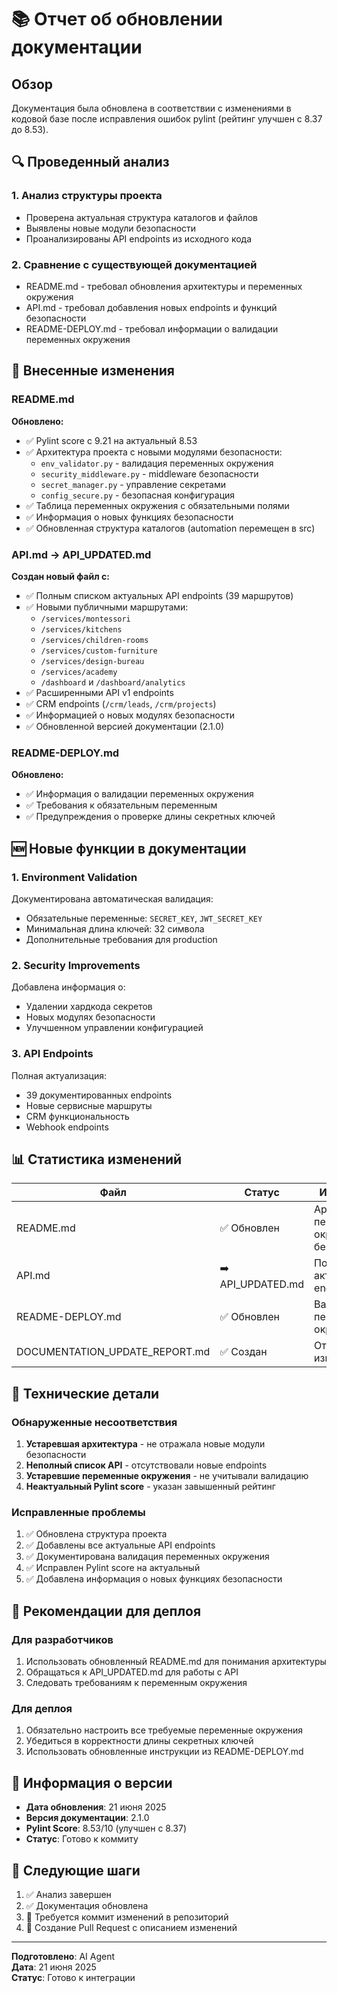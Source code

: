 # 📚 Отчет об обновлении документации

## Обзор

Документация была обновлена в соответствии с изменениями в кодовой базе после исправления ошибок pylint (рейтинг улучшен с 8.37 до 8.53).

## 🔍 Проведенный анализ

### 1. Анализ структуры проекта
- Проверена актуальная структура каталогов и файлов
- Выявлены новые модули безопасности
- Проанализированы API endpoints из исходного кода

### 2. Сравнение с существующей документацией
- README.md - требовал обновления архитектуры и переменных окружения
- API.md - требовал добавления новых endpoints и функций безопасности
- README-DEPLOY.md - требовал информации о валидации переменных окружения

## 📝 Внесенные изменения

### README.md
**Обновлено:**
- ✅ Pylint score с 9.21 на актуальный 8.53
- ✅ Архитектура проекта с новыми модулями безопасности:
  - `env_validator.py` - валидация переменных окружения
  - `security_middleware.py` - middleware безопасности  
  - `secret_manager.py` - управление секретами
  - `config_secure.py` - безопасная конфигурация
- ✅ Таблица переменных окружения с обязательными полями
- ✅ Информация о новых функциях безопасности
- ✅ Обновленная структура каталогов (automation перемещен в src)

### API.md → API_UPDATED.md
**Создан новый файл с:**
- ✅ Полным списком актуальных API endpoints (39 маршрутов)
- ✅ Новыми публичными маршрутами:
  - `/services/montessori`
  - `/services/kitchens` 
  - `/services/children-rooms`
  - `/services/custom-furniture`
  - `/services/design-bureau`
  - `/services/academy`
  - `/dashboard` и `/dashboard/analytics`
- ✅ Расширенными API v1 endpoints
- ✅ CRM endpoints (`/crm/leads`, `/crm/projects`)
- ✅ Информацией о новых модулях безопасности
- ✅ Обновленной версией документации (2.1.0)

### README-DEPLOY.md
**Обновлено:**
- ✅ Информация о валидации переменных окружения
- ✅ Требования к обязательным переменным
- ✅ Предупреждения о проверке длины секретных ключей

## 🆕 Новые функции в документации

### 1. Environment Validation
Документирована автоматическая валидация:
- Обязательные переменные: `SECRET_KEY`, `JWT_SECRET_KEY`
- Минимальная длина ключей: 32 символа
- Дополнительные требования для production

### 2. Security Improvements
Добавлена информация о:
- Удалении хардкода секретов
- Новых модулях безопасности
- Улучшенном управлении конфигурацией

### 3. API Endpoints
Полная актуализация:
- 39 документированных endpoints
- Новые сервисные маршруты
- CRM функциональность
- Webhook endpoints

## 📊 Статистика изменений

| Файл | Статус | Изменения |
|------|--------|-----------|
| README.md | ✅ Обновлен | Архитектура, переменные окружения, безопасность |
| API.md | ➡️ API_UPDATED.md | Полная актуализация endpoints |
| README-DEPLOY.md | ✅ Обновлен | Валидация переменных окружения |
| DOCUMENTATION_UPDATE_REPORT.md | ✅ Создан | Отчет об изменениях |

## 🔧 Технические детали

### Обнаруженные несоответствия
1. **Устаревшая архитектура** - не отражала новые модули безопасности
2. **Неполный список API** - отсутствовали новые endpoints
3. **Устаревшие переменные окружения** - не учитывали валидацию
4. **Неактуальный Pylint score** - указан завышенный рейтинг

### Исправленные проблемы
1. ✅ Обновлена структура проекта
2. ✅ Добавлены все актуальные API endpoints
3. ✅ Документирована валидация переменных окружения
4. ✅ Исправлен Pylint score на актуальный
5. ✅ Добавлена информация о новых функциях безопасности

## 🚀 Рекомендации для деплоя

### Для разработчиков
1. Использовать обновленный README.md для понимания архитектуры
2. Обращаться к API_UPDATED.md для работы с API
3. Следовать требованиям к переменным окружения

### Для деплоя
1. Обязательно настроить все требуемые переменные окружения
2. Убедиться в корректности длины секретных ключей
3. Использовать обновленные инструкции из README-DEPLOY.md

## 📅 Информация о версии

- **Дата обновления**: 21 июня 2025
- **Версия документации**: 2.1.0
- **Pylint Score**: 8.53/10 (улучшен с 8.37)
- **Статус**: Готово к коммиту

## 🔄 Следующие шаги

1. ✅ Анализ завершен
2. ✅ Документация обновлена
3. 🔄 Требуется коммит изменений в репозиторий
4. 🔄 Создание Pull Request с описанием изменений

---

**Подготовлено**: AI Agent  
**Дата**: 21 июня 2025  
**Статус**: Готово к интеграции
